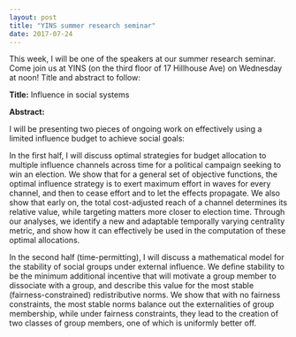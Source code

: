 ```yaml
---
layout: post
title: "YINS summer research seminar"
date: 2017-07-24
---
```

This week, I will be one of the speakers at our summer research seminar. Come join us at YINS (on the third floor of 17 Hillhouse Ave) on Wednesday at noon! Title and abstract to follow:

**Title:** Influence in social systems

**Abstract:**

I will be presenting two pieces of ongoing work on effectively using a limited influence budget to achieve social goals:

In the first half, I will discuss optimal strategies for budget allocation to multiple influence channels across time for a political campaign seeking to win an election. We show that for a general set of objective functions, the optimal influence strategy is to exert maximum effort in waves for every channel, and then to cease effort and to let the effects propagate. We also show that early on, the total cost-adjusted reach of a channel determines its relative value, while targeting matters more closer to election time. Through our analyses, we identify a new and adaptable temporally varying  centrality metric, and show how it can effectively be used in the computation of these optimal allocations.

In the second half (time-permitting), I will discuss  a mathematical model for the stability of social groups under external influence. We define stability to be the minimum additional incentive that will motivate a group member to dissociate with a group, and describe this value for the most stable (fairness-constrained) redistributive norms. We show that with no fairness constraints, the most stable norms balance out the externalities of group membership, while under fairness constraints, they lead to the creation of two classes of group members, one of which is uniformly better off.

